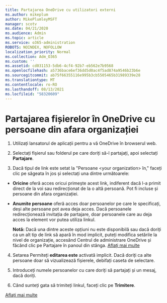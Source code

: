 ```yaml
---
title: Partajarea OneDrive cu utilizatori externi
ms.author: mikeplum
author: MikePlumleyMSFT
manager: scotv
ms.date: 04/21/2020
ms.audience: Admin
ms.topic: article
ms.service: o365-administration
ROBOTS: NOINDEX, NOFOLLOW
localization_priority: Normal
ms.collection: Adm_O365
ms.custom: ''
ms.assetid: cd031153-5db6-4cf4-92b7-eb562e7b9568
ms.openlocfilehash: a5736bace6ef36dd5d0ac4f5ad874a9546b23b6e
ms.sourcegitcommit: ab75f66355116e995b3cb5505465b31989339e28
ms.translationtype: MT
ms.contentlocale: ro-RO
ms.lasthandoff: 08/13/2021
ms.locfileid: "58320609"
---
```

# <a name="share-files-in-onedrive-with-people-outside-your-organization"></a>Partajarea fișierelor în OneDrive cu persoane din afara organizației

1. Utilizați lansatorul de aplicații pentru a vă OneDrive în browserul web. 
    
2. Selectați fișierul sau folderul pe care doriți să-l partajați, apoi selectați **Partajare**. 
    
3. Dacă tipul de link este setat la "Persoane \<your organization\> în," faceți clic pe săgeata în jos și selectați una dintre următoarele: 
    
  - **Oricine** oferă acces oricui primește acest link, indiferent dacă l-a primit direct de la voi sau redirecționat de la o altă persoană. Pot fi incluse și persoane din afara organizației. 
    
  - **Anumite persoane** oferă acces doar persoanelor pe care le specificați, deși alte persoane pot avea deja acces. Dacă persoanele redirecționează invitația de partajare, doar persoanele care au deja acces la element vor putea utiliza linkul. 
    
    **Notă:** Dacă una dintre aceste opțiuni nu este disponibilă sau dacă doriți ca un alt tip de link să apară în mod  implicit, puteți modifica setările la nivel de organizație, accesând Centrul de administrare OneDrive și făcând clic pe Partajare în panoul din stânga. [Aflați mai multe](https://go.microsoft.com/fwlink/?linkid=871961)
  
4. Setarea Permiteți **editarea este** activată implicit. Dacă doriți ca alte persoane doar să vizualizează fișierele, debifați caseta de selectare. 
    
5. Introduceți numele persoanelor cu care doriți să partajați și un mesaj, dacă doriți.
    
6. Când sunteți gata să trimiteți linkul, faceți clic pe **Trimitere**. 
    
[Aflați mai multe](https://go.microsoft.com/fwlink/?linkid=871861)
  

